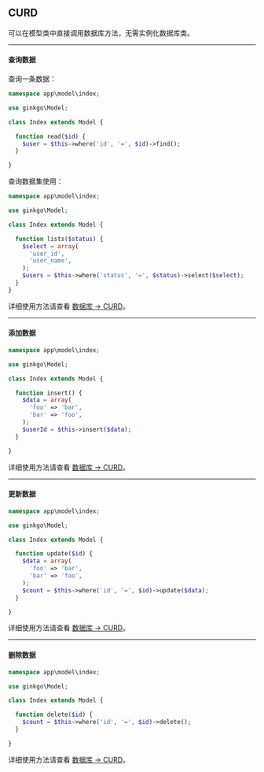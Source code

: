 ## CURD

可以在模型类中直接调用数据库方法，无需实例化数据库类。

----------

#### 查询数据

查询一条数据：

``` php
namespace app\model\index;

use ginkgo\Model;

class Index extends Model {

  function read($id) {
    $user = $this->where('id', '=', $id)->find();
  }

}
```

查询数据集使用：

``` php
namespace app\model\index;

use ginkgo\Model;

class Index extends Model {

  function lists($status) {
    $select = array(
      'user_id',
      'user_name',
    );
    $users = $this->where('status', '=', $status)->select($select);
  }
}
```

详细使用方法请查看 [数据库 -> CURD](../database/curd.md)。

----------

#### 添加数据

``` php
namespace app\model\index;

use ginkgo\Model;

class Index extends Model {

  function insert() {
    $data = array(
      'foo' => 'bar',
      'bar' => 'foo',
    );
    $userId = $this->insert($data);
  }

}
```

详细使用方法请查看 [数据库 -> CURD](../database/curd.md)。

----------

#### 更新数据

``` php
namespace app\model\index;

use ginkgo\Model;

class Index extends Model {

  function update($id) {
    $data = array(
      'foo' => 'bar',
      'bar' => 'foo',
    );
    $count = $this->where('id', '=', $id)->update($data);
  }

}
```

详细使用方法请查看 [数据库 -> CURD](../database/curd.md)。

----------

#### 删除数据

``` php
namespace app\model\index;

use ginkgo\Model;

class Index extends Model {

  function delete($id) {
    $count = $this->where('id', '=', $id)->delete();
  }

}
```

详细使用方法请查看 [数据库 -> CURD](../database/curd.md)。
